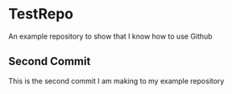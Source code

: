 # TestRepo
An example repository to show that I know how to use Github
## Second Commit
This is the second commit I am making to my example repository

